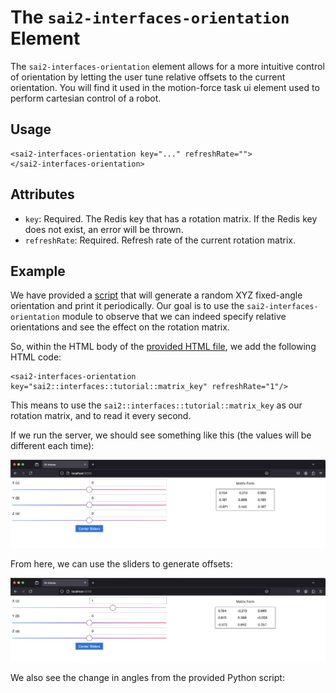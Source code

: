 The `sai2-interfaces-orientation` Element
====================================
The `sai2-interfaces-orientation` element allows for a more intuitive control of 
orientation by letting the user tune relative offsets to the current orientation.
You will find it used in the motion-force task ui element used to perform cartesian
control of a robot.

## Usage

```
<sai2-interfaces-orientation key="..." refreshRate="">
</sai2-interfaces-orientation>
```

## Attributes

* `key`: Required. The Redis key that has a rotation matrix. If the Redis key
does not exist, an error will be thrown.
* `refreshRate`: Required. Refresh rate of the current rotation matrix.

## Example

We have provided a [script](./writekeys.py) that will generate a random
XYZ fixed-angle orientation and print it periodically. Our goal is to use
the `sai2-interfaces-orientation` module to observe that we can indeed specify
relative orientations and see the effect on the rotation matrix.

So, within the HTML body of the [provided HTML file](./orientation.html), 
we add the following HTML code:

```
<sai2-interfaces-orientation key="sai2::interfaces::tutorial::matrix_key" refreshRate="1"/>
```

This means to use the `sai2::interfaces::tutorial::matrix_key` as our rotation matrix, 
and to read it every second.

If we run the server, we should see something like this (the values will be different each time):

![](./ori1.png)

From here, we can use the sliders to generate offsets:

![](./ori2.png)

We also see the change in angles from the provided Python script:
